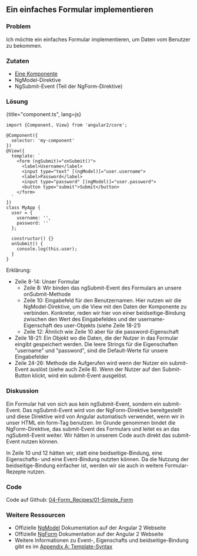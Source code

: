 ## Ein einfaches Formular implementieren

### Problem

Ich möchte ein einfaches Formular implementieren, um Daten vom Benutzer zu bekommen.

### Zutaten
* [Eine Komponente](#c02-component-definition)
* NgModel-Direktive
* NgSubmit-Event (Teil der NgForm-Direktive)

### Lösung

{title="component.ts", lang=js}
```
import {Component, View} from 'angular2/core';

@Component({
  selector: 'my-component'
})
@View({
  template: `
    <form (ngSubmit)="onSubmit()">
      <label>Username</label>
      <input type="text" [(ngModel)]="user.username">
      <label>Password</label>
      <input type="password" [(ngModel)]="user.password">
      <button type="submit">Submit</button>
    </form>
  `
})
class MyApp {
  user = {
    username: '',
    password: ''
  };

  constructor() {}
  onSubmit() {
    console.log(this.user);
  }
}
```

Erklärung:

* Zeile 8-14: Unser Formular
  * Zeile 8: Wir binden das ngSubmit-Event des Formulars an unsere onSubmit-Methode
  * Zeile 10: Eingabefeld für den Benutzernamen. Hier nutzen wir die NgModel-Direktive, um die View mit den Daten der Komponente zu verbinden. Konkreter, reden wir hier von einer beidseitige-Bindung zwischen den Wert des Eingabefeldes und der username-Eigenschaft des user-Objekts (siehe Zeile 18-21)
  * Zeile 12: Ähnlich wie Zeile 10 aber für die password-Eigenschaft
* Zeile 18-21: Ein Objekt wo die Daten, die der Nutzer in das Formular eingibt gespeichert werden. Die leere Strings für die Eigenschaften "username" und "password", sind die Default-Werte für unsere Eingabefelder
* Zeile 24-26: Methode die Aufgerufen wird wenn der Nutzer ein submit-Event auslöst (siehe auch Zeile 8). Wenn der Nutzer auf den Submit-Button klickt, wird ein submit-Event ausgelöst.

### Diskussion

Ein Formular hat von sich aus kein ngSubmit-Event, sondern ein submit-Event.
Das ngSubmit-Event wird von der NgForm-Direktive bereitgestellt und diese Direktive wird von Angular automatisch verwendet, wenn wir in unser HTML ein form-Tag benutzen.
Im Grunde genommen bindet die NgForm-Direktive, das submit-Event des Formulars und leitet es an das ngSubmit-Event weiter.
Wir hätten in unserem Code auch direkt das submit-Event nutzen können.

In Zeile 10 und 12 hätten wir, statt eine beidseitige-Bindung, eine Eigenschafts- und eine Event-Bindung nutzten können.
Da die Nutzung der beidseitige-Bindung einfacher ist, werden wir sie auch in weitere Formular-Rezepte nutzen.

### Code

Code auf Github: [04-Form\_Recipes/01-Simple\_Form](https://github.com/jsperts/angular2_kochbuch_code/tree/master/04-Form_Recipes/01-Simple_Form)

### Weitere Ressourcen

* Offizielle [NgModel](https://angular.io/docs/ts/latest/api/common/NgModel-directive.html) Dokumentation auf der Angular 2 Webseite
* Offizielle [NgForm](https://angular.io/docs/ts/latest/api/common/NgForm-directive.html) Dokumentation auf der Angular 2 Webseite
* Weitere Informationen zu Event-, Eigenschafts und beidseitige-Bindung gibt es im [Appendix A: Template-Syntax](#appendix-a)

